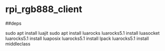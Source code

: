 # rpi_rgb888_client

##deps

sudo apt install luajit
sudo apt install luarocks
luarocks5.1 install luasocket
luarocks5.1 install luaposix
luarocks5.1 install lpack
luarocks5.1 install middleclass
